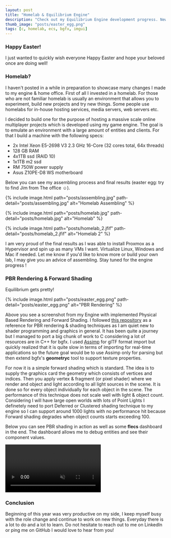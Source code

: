 ```yaml
---
layout: post
title: "Homelab & Equilibrium Engine"
description: "Check out my Equilibrium Engine development progress. New homelab, PBR rendering and Forward/Deferred/Clustered shading!"
thumb_image: "posts/easter_egg.png"
tags: [c, homelab, ecs, bgfx, imgui]
---
```


### Happy Easter!
I just wanted to quickly wish everyone Happy Easter and hope your beloved once are doing well!

### Homelab?
I haven't posted in a while in preparation to showcase many changes I made to my engine & home office. First of all I invested in a homelab. For those who are not familiar homelab is usually an environment that allows you to experiment, build new projects and try new things. Some people use homelabs for in-house hosting services, media servers, web servers etc. 

I decided to build one for the purpose of hosting a massive scale online multiplayer projects which is developed using my game engine. The goal is to emulate an environment with a large amount of entities and clients. For that I build a machine with the following specs:

* 2x Intel Xeon E5-2698 V3 2.3 GHz 16-Core  (32 cores total, 64x threads)
* 128 GB RAM
* 4x1TB ssd (RAID 10)
* 1x1TB m2 ssd
* RM 750W power supply
* Asus Z10PE-D8 WS motherboard

Below you can see my assembling process and final results (easter egg: try to find Jim from The office ☺).

{% include image.html path="posts/assembling.jpg" path-detail="posts/assembling.jpg" alt="Homelab Assembling" %}

{% include image.html path="posts/homelab.jpg" path-detail="posts/homelab.jpg" alt="Homelab" %}

{% include image.html path="posts/homelab_2.jfif" path-detail="posts/homelab_2.jfif" alt="Homelab 2" %}

I am very proud of the final results as I was able to install Proxmox as a Hypervisor and spin up as many VMs I want. Virtualize Linux, Windows and Mac if needed. Let me know if you'd like to know more or build your own lab, I may give you an advice of assembling. Stay tuned for the engine progress ! 


### PBR Rendering & Forward Shading
Equilibrium gets pretty! 

{% include image.html path="posts/easter_egg.png" path-detail="posts/easter_egg.png" alt="PBR Rendering" %}

Above you see a screenshot from my Engine with implemented Physical Based Rendering and Forward Shading. I followed [this repository](https://github.com/pezcode/Cluster) as a reference for PBR rendering & shading techniques as I am quiet new to shader programming and graphics in general. It has been quite a journey but I managed to port a big chunk of work to C considering a lot of resources are in C++ for bgfx. I used [Assimp](https://github.com/assimp/assimp) for glTF format import but quickly realized that it is quite slow in terms of importing for real-time applications so the future goal would be to use Assimp only for parsing but then extend bgfx's **geometryc** tool to support texture properties. 

For now it is a simple forward shading which is standard. The idea is to supply the graphics card the geometry which consists of vertices and indices. Then you apply vertex & fragment (or pixel shader) where we render and object and light according to all light sources in the scene. It is done so for every object individually for each object in the scene. The performance of this technique does not scale well with light & object count. Considering I will have large open worlds with lots of Point Lights I definetely need to port Deferred or Clustered shading technique to my engine so I can support around 1000 lights with no performance hit because Forward shading degrades when object counts starts exceeding 100.

Below you can see PBR shading in action as well as some **flecs** dashboard in the end. The dashboard allows me to debug entities and see their component values.

<div class="embed-responsive embed-responsive-16by9">
<video muted autoplay controls>
  <source src="{% asset 'pbr.mp4' @path %}" type="video/mp4">
</video>
</div>

### Conclusion
Beginning of this year was very productive on my side, I keep myself busy with the role change and continue to work on new things. Everyday there is a lot to do and a lot to learn. Do not hesitate to reach out to me on LinkedIn or ping me on GitHub I would love to hear from you!
